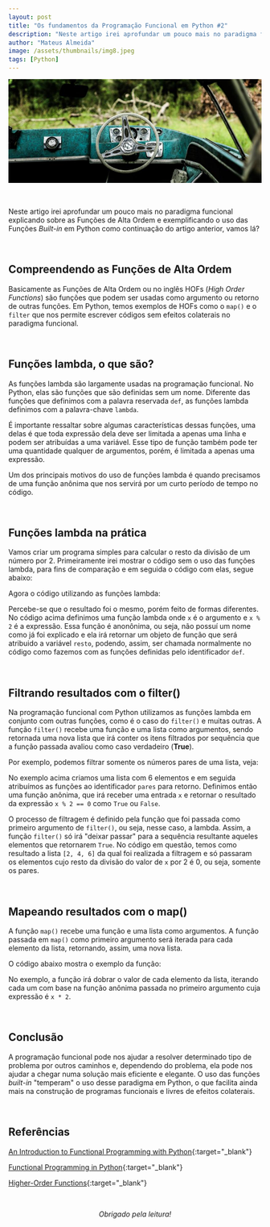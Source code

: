 ```yaml
---
layout: post
title: "Os fundamentos da Programação Funcional em Python #2"
description: "Neste artigo irei aprofundar um pouco mais no paradigma funcional explicando sobre as Funções de Alta Ordem e exemplificando o uso das Funções Built-in em Python..."
author: "Mateus Almeida"
image: /assets/thumbnails/img8.jpeg
tags: [Python]
---
```


![Book](/assets/thumbnails/img8.jpeg)

<br>

Neste artigo irei aprofundar um pouco mais no paradigma funcional explicando sobre as Funções de Alta Ordem e exemplificando o uso das Funções *Built-in* em Python como continuação do artigo anterior, vamos lá?

<br>

## Compreendendo as Funções de Alta Ordem

Basicamente as Funções de Alta Ordem ou no inglês HOFs (*High Order Functions*) são funções que podem ser usadas como argumento ou retorno de outras funções. Em Python, temos exemplos de HOFs como o ```map()``` e o ```filter``` que nos permite escrever códigos sem efeitos colaterais no paradigma funcional.

<br>

## Funções lambda, o que são?

As funções lambda são largamente usadas na programação funcional. No Python, elas são funções que são definidas sem um nome. Diferente das funções que definimos com a palavra reservada ```def```, as funções lambda definimos com a palavra-chave ```lambda```.

É importante ressaltar sobre algumas características dessas funções, uma delas é que toda expressão dela deve ser limitada a apenas uma linha e podem ser atribuídas a uma variável. Esse tipo de função também pode ter uma quantidade qualquer de argumentos, porém, é limitada a apenas uma expressão.

Um dos principais motivos do uso de funções lambda é quando precisamos de uma função anônima que nos servirá por um curto período de tempo no código.

<br>

## Funções lambda na prática

Vamos criar um programa simples para calcular o resto da divisão de um número por 2. Primeiramente irei mostrar o código sem o uso das funções lambda, para fins de comparação e em seguida o código com elas, segue abaixo:

<script src="https://gist.github.com/imsouza/bcccb2e7bd12f30837c9a02e9f9dd6fe.js"></script>

Agora o código utilizando as funções lambda:

<script src="https://gist.github.com/imsouza/da0ad51cfd7f49a965362ff7e6a2582f.js"></script>

Percebe-se que o resultado foi o mesmo, porém feito de formas diferentes. No código acima definimos uma função lambda onde ```x``` é o argumento e ```x % 2``` é a expressão. Essa função é anonônima, ou seja, não possuí um nome como já foi explicado e ela irá retornar um objeto de função que será atribuido a variável ```resto```, podendo, assim, ser chamada normalmente no código como fazemos com as funções definidas pelo identificador ```def```.

<br>

## Filtrando resultados com o filter()

Na programação funcional com Python utilizamos as funções lambda em conjunto com outras funções, como é o caso do ```filter()``` e muitas outras. A função ```filter()``` recebe uma função e uma lista como argumentos, sendo retornada uma nova lista que irá conter os itens filtrados por sequência que a função passada avaliou como caso verdadeiro (<b>True</b>).

Por exemplo, podemos filtrar somente os números pares de uma lista, veja:

<script src="https://gist.github.com/imsouza/8edf9c179a4a6122715674255f5e9a8b.js"></script>

No exemplo acima criamos uma lista com 6 elementos e em seguida atribuímos as funções ao identificador ```pares``` para retorno. Definimos então uma função anônima, que irá receber uma entrada ```x``` e retornar o resultado da expressão ```x % 2 == 0``` como ```True``` ou ```False```.

O processo de filtragem é definido pela função que foi passada como primeiro argumento de ```filter()```, ou seja, nesse caso, a lambda. Assim, a função ```filter()``` só irá "deixar passar" para a sequência resultante aqueles elementos que retornarem ```True```. No código em questão, temos como resultado a lista ```[2, 4, 6]``` da qual foi realizada a filtragem e só passaram os elementos cujo resto da divisão do valor de ```x``` por 2 é 0, ou seja, somente os pares.

<br>

## Mapeando resultados com o map()

A função ```map()``` recebe uma função e uma lista como argumentos. A função passada em ```map()``` como primeiro argumento será iterada para cada elemento da lista, retornando, assim, uma nova lista.

O código abaixo mostra o exemplo da função:

<script src="https://gist.github.com/imsouza/dec10de1f7f5039fbfaff3faae1c54fa.js"></script>

No exemplo, a função irá dobrar o valor de cada elemento da lista, iterando cada um com base na função anônima passada no primeiro argumento cuja expressão é ```x * 2```.

<br>

## Conclusão

A programação funcional pode nos ajudar a resolver determinado tipo de problema por outros caminhos e, dependendo do problema, ela pode nos ajudar a chegar numa solução mais eficiente e elegante. O uso das funções *built-in* "temperam" o uso desse paradigma em Python, o que facilita ainda mais na construção de programas funcionais e livres de efeitos colaterais.

<br>

## Referências

[An Introduction to Functional Programming with Python](https://julien.danjou.info/python-and-functional-programming/){:target="_blank"}

[Functional Programming in Python](https://stackabuse.com/functional-programming-in-python/){:target="_blank"}

[Higher-Order Functions](http://composingprograms.com/pages/16-higher-order-functions.html){:target="_blank"}

<br><center><i>Obrigado pela leitura!</i></center>






